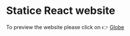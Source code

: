 # Statice React website
   
   To preview the website please click on 👉 <a href="https://celebrated-frangollo-994e1c.netlify.app/"> Globe</a>
